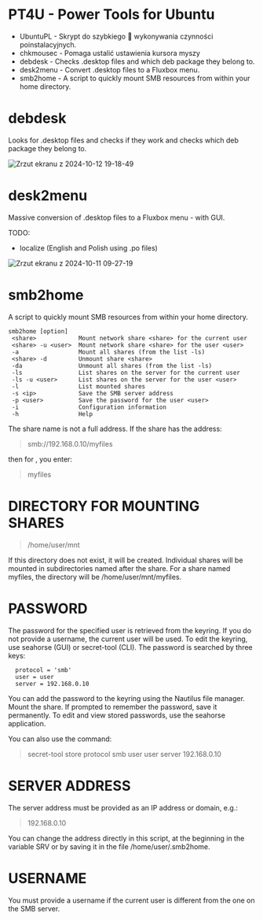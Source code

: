 # PT4U - Power Tools for Ubuntu

  - UbuntuPL - Skrypt do szybkiego 🚀 wykonywania czynności poinstalacyjnych.
  - chkmousec - Pomaga ustalić ustawienia kursora myszy
  - debdesk - Checks .desktop files and which deb package they belong to.
  - desk2menu - Convert .desktop files to a Fluxbox menu.
  - smb2home - A script to quickly mount SMB resources from within your home directory.


# debdesk
Looks for .desktop files and checks if they work and checks which deb package they belong to.

![Zrzut ekranu z 2024-10-12 19-18-49](https://github.com/user-attachments/assets/575e04b7-d8b7-4ff0-a470-3f4e08010cdf)

# desk2menu
Massive conversion of .desktop files to a Fluxbox menu - with GUI.

TODO:
 - localize (English and Polish using .po files)

![Zrzut ekranu z 2024-10-11 09-27-19](https://github.com/user-attachments/assets/cc028c1d-1e1d-4b58-b483-186517bd7a2f)


# smb2home
A script to quickly mount SMB resources from within your home directory.
```
smb2home [option]
 <share>            Mount network share <share> for the current user
 <share> -u <user>  Mount network share <share> for the user <user>
 -a                 Mount all shares (from the list -ls)
 <share> -d         Unmount share <share>
 -da                Unmount all shares (from the list -ls)
 -ls                List shares on the server for the current user
 -ls -u <user>      List shares on the server for the user <user>
 -l                 List mounted shares
 -s <ip>            Save the SMB server address
 -p <user>          Save the password for the user <user>
 -i                 Configuration information
 -h                 Help
```

The share name <share> is not a full address. If the share has the address:

>  smb://192.168.0.10/myfiles

then for <share>, you enter:

>  myfiles


# DIRECTORY FOR MOUNTING SHARES

>  /home/user/mnt

If this directory does not exist, it will be created. Individual shares will be mounted in subdirectories named after the share. For a share named myfiles, the directory will be /home/user/mnt/myfiles.


# PASSWORD
The password for the specified user is retrieved from the keyring. If you do not provide a username, the current user will be used. To edit the keyring, use seahorse (GUI) or secret-tool (CLI). The password is searched by three keys:
```
  protocol = 'smb'
  user = user
  server = 192.168.0.10
```

You can add the password to the keyring using the Nautilus file manager. Mount the share. If prompted to remember the password, save it permanently. To edit and view stored passwords, use the seahorse application.

You can also use the command:

>  secret-tool store protocol smb user user server 192.168.0.10


# SERVER ADDRESS
The server address must be provided as an IP address or domain, e.g.:

>  192.168.0.10

You can change the address directly in this script, at the beginning in the variable SRV or by saving it in the file /home/user/.smb2home.


# USERNAME
You must provide a username if the current user is different from the one on the SMB server.

